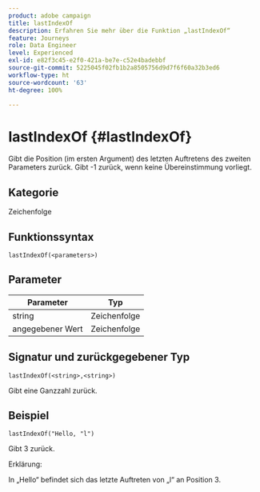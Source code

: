 ```yaml
---
product: adobe campaign
title: lastIndexOf
description: Erfahren Sie mehr über die Funktion „lastIndexOf“
feature: Journeys
role: Data Engineer
level: Experienced
exl-id: e82f3c45-e2f0-421a-be7e-c52e4badebbf
source-git-commit: 5225045f02fb1b2a8505756d9d7f6f60a32b3ed6
workflow-type: ht
source-wordcount: '63'
ht-degree: 100%

---
```


# lastIndexOf {#lastIndexOf}

Gibt die Position (im ersten Argument) des letzten Auftretens des zweiten Parameters zurück. Gibt -1 zurück, wenn keine Übereinstimmung vorliegt.

## Kategorie

Zeichenfolge

## Funktionssyntax

`lastIndexOf(<parameters>)`

## Parameter

| Parameter | Typ |
|-----------|------------------|
| string | Zeichenfolge |
| angegebener Wert | Zeichenfolge |

## Signatur und zurückgegebener Typ

`lastIndexOf(<string>,<string>)`

Gibt eine Ganzzahl zurück.

## Beispiel

`lastIndexOf("Hello, "l")`

Gibt 3 zurück.

Erklärung:

In „Hello“ befindet sich das letzte Auftreten von „l“ an Position 3.
